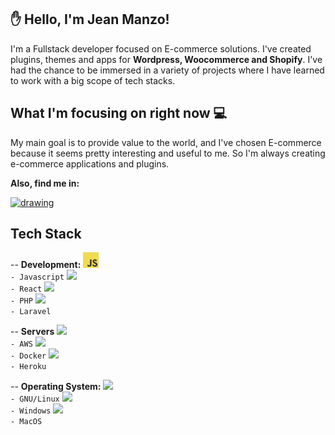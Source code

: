 
## :hand: Hello, I'm Jean Manzo!

I'm a Fullstack developer focused on E-commerce solutions. I've created plugins, themes and apps for **Wordpress, Woocommerce and Shopify**.
I've had the chance to be immersed in a variety of projects where I have learned to work with a big scope of tech stacks.


## What I'm focusing on right now :computer:

My main goal is to provide value to the world, and I've chosen E-commerce because it seems pretty interesting and useful to me. So I'm always creating e-commerce applications and plugins.

**Also, find me in:**

[<img src="https://camo.githubusercontent.com/c8a9c5b414cd812ad6a97a46c29af67239ddaeae08c41724ff7d945fb4c047e5/68747470733a2f2f6564656e742e6769746875622e696f2f537570657254696e7949636f6e732f696d616765732f7376672f6c696e6b6564696e2e737667" alt="drawing" width="40"/>](https://www.linkedin.com/in/jdevmanzo/)

## Tech Stack
-- **Development:**
<code><img  height="25"  src="https://raw.githubusercontent.com/github/explore/80688e429a7d4ef2fca1e82350fe8e3517d3494d/topics/javascript/javascript.png"> - Javascript</code>
<code><img  height="25"  src="https://camo.githubusercontent.com/98ce3f27aec475c03ad0441a7d4092f6b956814c7adc7f0049689dccedb82f1d/68747470733a2f2f6564656e742e6769746875622e696f2f537570657254696e7949636f6e732f696d616765732f7376672f72656163742e737667"> - React</code>
<code><img  height="25"  src="https://camo.githubusercontent.com/b71df4fcf19980b56b49c963638df23b5d1d2b9e9e487548649651f2f3e1d603/68747470733a2f2f6564656e742e6769746875622e696f2f537570657254696e7949636f6e732f696d616765732f7376672f7068702e737667"> - PHP</code>
<code><img  height="25"  src="https://camo.githubusercontent.com/63f8942041c20acd922fef42fac8afe7bcbb3c8160eb211b46770f3d0fd0bd05/68747470733a2f2f6564656e742e6769746875622e696f2f537570657254696e7949636f6e732f696d616765732f7376672f6c61726176656c2e737667"> - Laravel</code>

-- **Servers**
<code><img  height="20"  src="https://a0.awsstatic.com/libra-css/images/logos/aws_smile-header-desktop-en-white_59x35.png"> - AWS</code>
<code><img  height="25"  src="https://camo.githubusercontent.com/b9279edfece526123a96af67ea002acdd47e84e5ad05126faa08ab3332f8a9ef/68747470733a2f2f6564656e742e6769746875622e696f2f537570657254696e7949636f6e732f696d616765732f7376672f646f636b65722e737667"> - Docker</code>
<code><img  height="25"  src="https://camo.githubusercontent.com/6aa4e03ab52ad6767b4788866965fa02753db42f75ffa2b852c3c653c4d03273/68747470733a2f2f6564656e742e6769746875622e696f2f537570657254696e7949636f6e732f696d616765732f7376672f6865726f6b752e737667"> - Heroku</code>

-- **Operating System:**
<code><img  height="25"  src="https://camo.githubusercontent.com/875b2967090ac970937698e92e1bfeefdc6168b9afb428aabfe321e19d549d74/68747470733a2f2f6564656e742e6769746875622e696f2f537570657254696e7949636f6e732f696d616765732f7376672f6c696e75782e737667"> - GNU/Linux</code>
<code><img  height="25"  src="https://camo.githubusercontent.com/05eece38536aac5c8437e2cb46362e545443a80922c5e28463530726a6d186ac/68747470733a2f2f6564656e742e6769746875622e696f2f537570657254696e7949636f6e732f696d616765732f7376672f77696e646f77732e737667"> - Windows</code>
<code><img  height="25"  src="https://camo.githubusercontent.com/73bd7cb04728a3ba23bd6aa6740f7c8b585df12db44f4492ec46fc8e30b2115f/68747470733a2f2f6564656e742e6769746875622e696f2f537570657254696e7949636f6e732f696d616765732f7376672f6d61636f732e737667"> - MacOS</code>